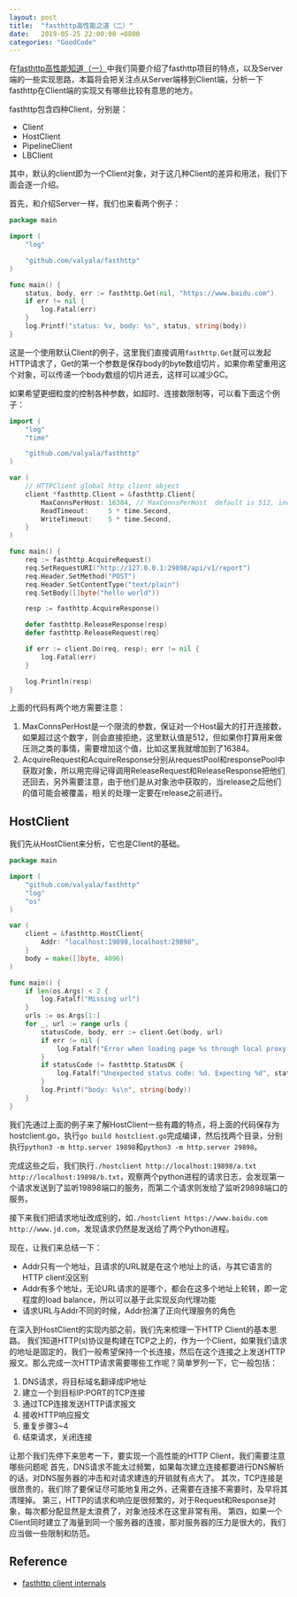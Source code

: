 ```yaml
---
layout: post
title:  "fasthttp高性能之道（二）"
date:   2019-05-25 22:00:00 +0800
categories: "GoodCode"
---
```

在[fasthttp高性能知道（一）]()中我们简要介绍了fasthttp项目的特点，以及Server端的一些实现思路，本篇将会把关注点从Server端移到Client端，分析一下fasthttp在Client端的实现又有哪些比较有意思的地方。

fasthttp包含四种Client，分别是：

* Client
* HostClient
* PipelineClient
* LBClient

其中，默认的client即为一个Client对象，对于这几种Client的差异和用法，我们下面会逐一介绍。

首先，和介绍Server一样，我们也来看两个例子：

```go
package main

import (
	"log"

	"github.com/valyala/fasthttp"
)

func main() {
	status, body, err := fasthttp.Get(nil, "https://www.baidu.com")
	if err != nil {
		log.Fatal(err)
	}
	log.Printf("status: %v, body: %s", status, string(body))
}
```

这是一个使用默认Client的例子，这里我们直接调用`fasthttp.Get`就可以发起HTTP请求了，Get的第一个参数是保存body的byte数组切片，如果你希望重用这个对象，可以传递一个body数组的切片进去，这样可以减少GC。

如果希望更细粒度的控制各种参数，如超时、连接数限制等，可以看下面这个例子：

```go
import (
	"log"
	"time"

	"github.com/valyala/fasthttp"
)

var (
	// HTTPClient global http client object
	client *fasthttp.Client = &fasthttp.Client{
		MaxConnsPerHost: 16384, // MaxConnsPerHost  default is 512, increase to 16384
		ReadTimeout:     5 * time.Second,
		WriteTimeout:    5 * time.Second,
	}
)

func main() {
	req := fasthttp.AcquireRequest()
	req.SetRequestURI("http://127.0.0.1:29898/api/v1/report")
	req.Header.SetMethod("POST")
	req.Header.SetContentType("text/plain")
	req.SetBody([]byte("hello world"))

	resp := fasthttp.AcquireResponse()

	defer fasthttp.ReleaseResponse(resp)
	defer fasthttp.ReleaseRequest(req)

	if err := client.Do(req, resp); err != nil {
		log.Fatal(err)
	}

	log.Println(resp)
}
```

上面的代码有两个地方需要注意：
1. MaxConnsPerHost是一个限流的参数，保证对一个Host最大的打开连接数，如果超过这个数字，则会直接拒绝，这里默认值是512，但如果你打算用来做压测之类的事情，需要增加这个值，比如这里我就增加到了16384。
1. AcquireRequest和AcquireResponse分别从requestPool和responsePool中获取对象，所以用完得记得调用ReleaseRequest和ReleaseResponse把他们还回去，另外需要注意，由于他们是从对象池中获取的，当release之后他们的值可能会被覆盖，相关的处理一定要在release之前进行。

## HostClient

我们先从HostClient来分析，它也是Client的基础。

```go
package main

import (
	"github.com/valyala/fasthttp"
	"log"
	"os"
)

var (
	client = &fasthttp.HostClient{
		Addr: "localhost:19898,localhost:29898",
	}
	body = make([]byte, 4096)
)

func main() {
	if len(os.Args) < 2 {
		log.Fatalf("Missing url")
	}
	urls := os.Args[1:]
	for _, url := range urls {
		statusCode, body, err := client.Get(body, url)
		if err != nil {
			log.Fatalf("Error when loading page %s through local proxy: %s", url, err)
		}
		if statusCode != fasthttp.StatusOK {
			log.Fatalf("Unexpected status code: %d. Expecting %d", statusCode, fasthttp.StatusOK)
		}
		log.Printf("body: %s\n", string(body))
	}
}
```

我们先通过上面的例子来了解HostClient一些有趣的特点，将上面的代码保存为hostclient.go，执行`go build hostclient.go`完成编译，然后找两个目录，分别执行`python3 -m http.server 19898`和`python3 -m http.server 29898`。

完成这些之后，我们执行`./hostclient http://localhost:19898/a.txt http://localhost:19898/b.txt`，观察两个python进程的请求日志，会发现第一个请求发送到了监听19898端口的服务，而第二个请求则发给了监听29898端口的服务。

接下来我们把请求地址改成别的，如`./hostclient https://www.baidu.com http://www.jd.com`，发现请求仍然是发送给了两个Python进程。

现在，让我们来总结一下：
* Addr只有一个地址，且请求的URL就是在这个地址上的话，与其它语言的HTTP client没区别
* Addr有多个地址，无论URL请求的是哪个，都会在这多个地址上轮转，即一定程度的load balance，所以可以基于此实现反向代理功能
* 请求URL与Addr不同的时候，Addr扮演了正向代理服务的角色

在深入到HostClient的实现内部之前，我们先来梳理一下HTTP Client的基本思路。
我们知道HTTP(s)协议是构建在TCP之上的，作为一个Client，如果我们请求的地址是固定的，我们一般希望保持一个长连接，然后在这个连接之上发送HTTP报文。那么完成一次HTTP请求需要哪些工作呢？简单罗列一下，它一般包括：

1. DNS请求，将目标域名翻译成IP地址
1. 建立一个到目标IP:PORT的TCP连接
1. 通过TCP连接发送HTTP请求报文
1. 接收HTTP响应报文
1. 重复步骤3~4
1. 结束请求，关闭连接

让那个我们先停下来思考一下，要实现一个高性能的HTTP Client，我们需要注意哪些问题呢
首先，DNS请求不能太过频繁，如果每次建立连接都要进行DNS解析的话，对DNS服务器的冲击和对请求建连的开销就有点大了。
其次，TCP连接是很昂贵的，我们除了要保证尽可能地复用之外，还需要在连接不需要时，及早将其清理掉。
第三，HTTP的请求和响应是很频繁的，对于Request和Response对象，每次都分配显然是太浪费了，对象池技术在这里非常有用。
第四，如果一个Client同时建立了海量到同一个服务器的连接，那对服务器的压力是很大的，我们应当做一些限制和防范。

## Reference

* [fasthttp client internals](https://youtu.be/fg3JPUswiek)
